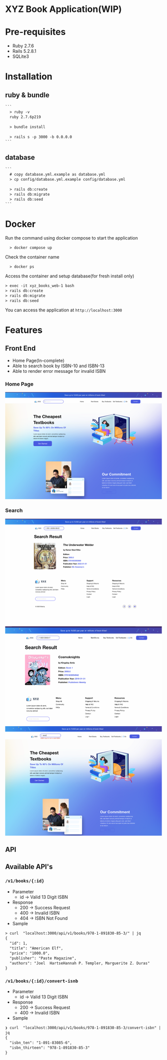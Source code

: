 # XYZ Book Application(WIP)

# Pre-requisites

- Ruby 2.7.6
- Rails 5.2.8.1
- SQLite3

# Installation

## ruby & bundle
    ```
      > ruby -v
      ruby 2.7.6p219

      > bundle install

      > rails s -p 3000 -b 0.0.0.0
    ```

## database
    ```
      # copy database.yml.example as database.yml
      > cp config/database.yml.example config/database.yml

      > rails db:create
      > rails db:migrate
      > rails db:seed
    ```

# Docker

  Run the command using docker compose to start the application
  
  ```
    > docker compose up
  ```

  Check the container name

  ```
    > docker ps
  ```

  Access the container and setup database(for fresh install only)

  ```
  > exec -it xyz_books_web-1 bash
  > rails db:create
  > rails db:migrate
  > rails db:seed
  ```

  You can access the application at `http://localhost:3000`


# Features

## Front End

 - Home Page(In-complete)
 - Able to search book by ISBN-10 and ISBN-13
 - Able to render error message for invalid ISBN

### Home Page

![Home Page](./docs/images/home_page.png)


### Search

![Search by ISBN-13](./docs/images/search_isbn_13.png)
![Search by ISBN-10](./docs/images/search_isbn_10.png)
![Search Invalid](./docs/images/invalid.png)


## API

## Available API's

### `/v1/books/{:id}`
  - Parameter
    - id -> Valid 13 Digit ISBN
  - Response
    - 200 -> Success Request
    - 400 -> Invalid ISBN
    - 404 -> ISBN Not Found
  - Sample
  ```
  > curl  "localhost:3000/api/v1/books/978-1-891830-85-3/" | jq
  {
    "id": 1,
    "title": "American Elf",
    "price": "1000.0",
    "publisher": "Paste Magazine",
    "authors": "Joel  HartseHannah P. Templer, Marguerite Z. Duras"
  }
  ```

### `/v1/books/{:id}/convert-isnb`
  - Parameter
    - id -> Valid 13 Digit ISBN
  - Response
    - 200 -> Success Request
    - 400 -> Invalid ISBN
  - Sample
  ```
  ❯ curl  "localhost:3000/api/v1/books/978-1-891830-85-3/convert-isbn" | jq
  {
    "isbn_ten": "1-891-83085-6",
    "isbn_thirteen": "978-1-891830-85-3"
  }
  ```
